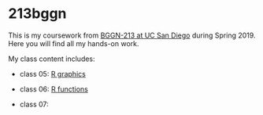 # 213bggn

This is my coursework from [BGGN-213 at UC San Diego](https://sherryh1229.github.io/BGGN213/) during Spring 2019. Here you will find all my hands-on work.

My class content includes:

- class 05: [R graphics](https://github.com/SherryH1229/BGGN213/tree/master/class5/README.md)

- class 06: [R functions](https://github.com/SherryH1229/BGGN213/tree/master/class6/README.md)

- class 07: 
